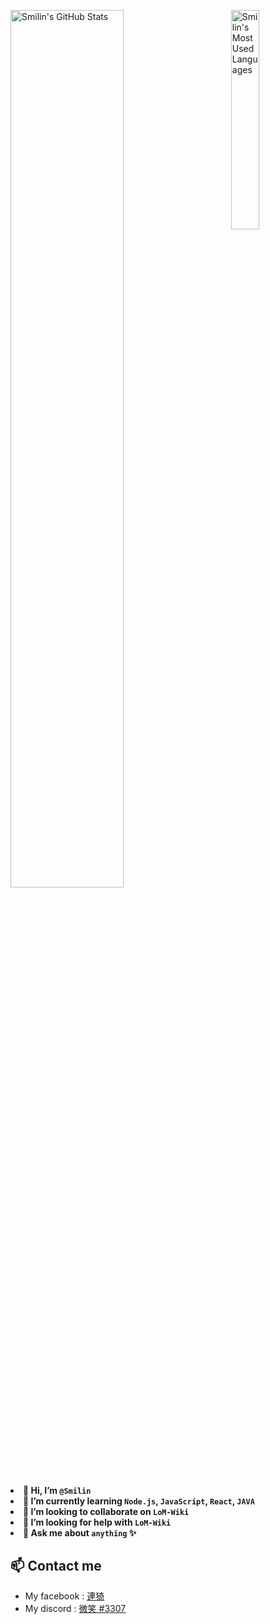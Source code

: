<div>
  <p>
  <span align="left">
  <img width="60%" src="https://github-readme-stats.vercel.app/api?username=Mr-Smilin&show_icons=true&theme=radical" title="Smilin's GitHub Stats">
  </span>
  <img align="right" width="30%" src="https://github-readme-stats.vercel.app/api/top-langs/?username=Mr-Smilin&langs_count=8" title="Smilin's Most Used Languages">
  </p>
  <div>
    <h4>
      <li>🍞 Hi, I’m <code>@Smilin</code></li>
      <li>🌱 I’m currently learning <code>Node.js</code>, <code>JavaScript</code>, <code>React</code>, <code>JAVA</code>
      <li>👯 I’m looking to collaborate on <code>LoM-Wiki</code></li>
      <li>🤔 I’m looking for help with <code>LoM-Wiki</code></li>
      <li>💬 Ask me about <code>anything</code> ✨</li>
    </h4>
  </div>
</div>

## 📫 Contact me

- My facebook : [連猗](https://www.facebook.com/profile.php?id=100003120783130 "Facebook")
- My discord : [微笑 #3307](https://discord.com/users/165753385385984000 "Discord")

<!---
Smilin/Smilin is a ✨ special ✨ repository because its `README.md` (this file) appears on your GitHub profile.
You can click the Preview link to take a look at your changes.
--->
